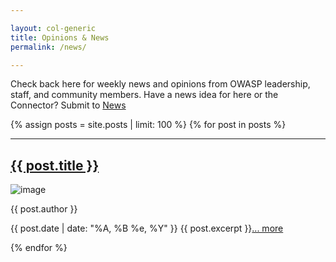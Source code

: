 ```yaml
---

layout: col-generic
title: Opinions & News
permalink: /news/

---
```


Check back here for weekly news and opinions from OWASP leadership, staff, and community members. Have a news idea for here or the Connector?  Submit to [News](mailto:news@owasp.com?subject=News%20Idea)
  
<section class="homepage-blog">
{% assign posts = site.posts | limit: 100 %}
{% for post in posts %} <!-- reversed -->
<hr>
<h2><a href="{{ post.url }}">{{ post.title }}</a></h2>
<a><img src="{{ post.author_image }}" alt="image"></a>
<p class="author"><a>{{ post.author }}</a></p>
<p>{{ post.date | date: "%A, %B %e, %Y" }} {{ post.excerpt }}<a href="{{ post.url }}">... more</a></p>
{% endfor %}	
</section>
